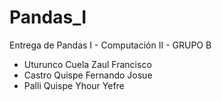 # Pandas_I
Entrega de Pandas I - Computación II - GRUPO B
- Uturunco Cuela Zaul Francisco
- Castro Quispe Fernando Josue
- Palli Quispe Yhour Yefre
